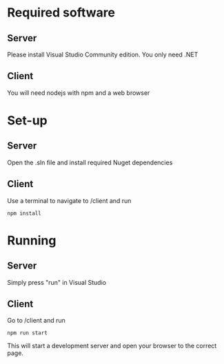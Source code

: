 # Required software
## Server
Please install Visual Studio Community edition. You only need .NET

## Client
You will need nodejs with npm and a web browser

# Set-up
## Server
Open the .sln file and install required Nuget dependencies

## Client
Use a terminal to navigate to /client and run 

    npm install

# Running
## Server
Simply press "run" in Visual Studio

## Client
Go to /client and run

    npm run start

This will start a development server and open your browser to the correct page.
